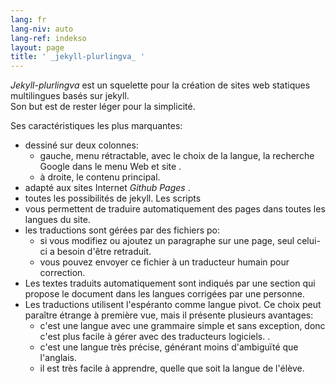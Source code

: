 ```yaml
---
lang: fr
lang-niv: auto
lang-ref: indekso
layout: page
title: ' _jekyll-plurlingva_ '
---
```


 _Jekyll-plurlingva_ est un squelette pour la création de sites web statiques multilingues basés sur jekyll.  
Son but est de rester léger pour la simplicité.

Ses caractéristiques les plus marquantes:
 * dessiné sur deux colonnes:
   * gauche, menu rétractable, avec le choix de la langue, la recherche Google dans le menu Web et site .
   * à droite, le contenu principal.
 * adapté aux sites Internet _Github Pages_ .
 * toutes les possibilités de jekyll. Les scripts
 * vous permettent de traduire automatiquement des pages dans toutes les langues du site.
 * les traductions sont gérées par des fichiers po:
   * si vous modifiez ou ajoutez un paragraphe sur une page, seul celui-ci a besoin d'être retraduit.
   * vous pouvez envoyer ce fichier à un traducteur humain pour correction.
 * Les textes traduits automatiquement sont indiqués par une section qui propose le document dans les langues corrigées par une personne.
 * Les traductions utilisent l'espéranto comme langue pivot. Ce choix peut paraître étrange à première vue, mais il présente plusieurs avantages:
   * c'est une langue avec une grammaire simple et sans exception, donc c'est plus facile à gérer avec des traducteurs logiciels. .
   * c'est une langue très précise, générant moins d'ambiguïté que l'anglais.
   * il est très facile à apprendre, quelle que soit la langue de l'élève.


